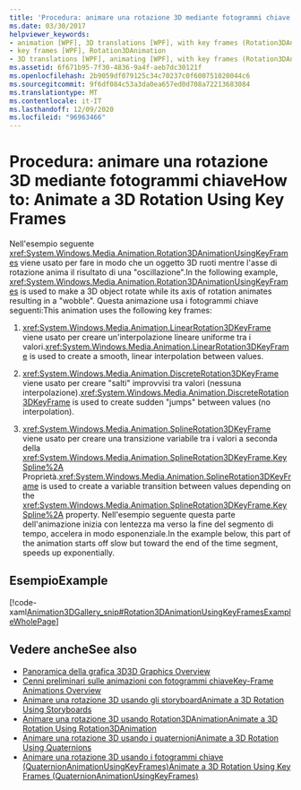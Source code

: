 ```yaml
---
title: 'Procedura: animare una rotazione 3D mediante fotogrammi chiave'
ms.date: 03/30/2017
helpviewer_keywords:
- animation [WPF], 3D translations [WPF], with key frames (Rotation3DAnimation)
- key frames [WPF], Rotation3DAnimation
- 3D translations [WPF], animating [WPF], with key frames (Rotation3DAnimation)
ms.assetid: 6f671b95-7f30-4836-9a4f-aeb7dc30121f
ms.openlocfilehash: 2b9059df079125c34c70237c0f600751020044c6
ms.sourcegitcommit: 9f6df084c53a3da0ea657ed0d708a72213683084
ms.translationtype: MT
ms.contentlocale: it-IT
ms.lasthandoff: 12/09/2020
ms.locfileid: "96963466"
---
```

# <a name="how-to-animate-a-3d-rotation-using-key-frames"></a><span data-ttu-id="2d054-102">Procedura: animare una rotazione 3D mediante fotogrammi chiave</span><span class="sxs-lookup"><span data-stu-id="2d054-102">How to: Animate a 3D Rotation Using Key Frames</span></span>
<span data-ttu-id="2d054-103">Nell'esempio seguente <xref:System.Windows.Media.Animation.Rotation3DAnimationUsingKeyFrames> viene usato per fare in modo che un oggetto 3D ruoti mentre l'asse di rotazione anima il risultato di una "oscillazione".</span><span class="sxs-lookup"><span data-stu-id="2d054-103">In the following example, <xref:System.Windows.Media.Animation.Rotation3DAnimationUsingKeyFrames> is used to make a 3D object rotate while its axis of rotation animates resulting in a "wobble".</span></span> <span data-ttu-id="2d054-104">Questa animazione usa i fotogrammi chiave seguenti:</span><span class="sxs-lookup"><span data-stu-id="2d054-104">This animation uses the following key frames:</span></span>  
  
1. <span data-ttu-id="2d054-105"><xref:System.Windows.Media.Animation.LinearRotation3DKeyFrame> viene usato per creare un'interpolazione lineare uniforme tra i valori.</span><span class="sxs-lookup"><span data-stu-id="2d054-105"><xref:System.Windows.Media.Animation.LinearRotation3DKeyFrame> is used to create a smooth, linear interpolation between values.</span></span>  
  
2. <span data-ttu-id="2d054-106"><xref:System.Windows.Media.Animation.DiscreteRotation3DKeyFrame> viene usato per creare "salti" improvvisi tra valori (nessuna interpolazione).</span><span class="sxs-lookup"><span data-stu-id="2d054-106"><xref:System.Windows.Media.Animation.DiscreteRotation3DKeyFrame> is used to create sudden "jumps" between values (no interpolation).</span></span>  
  
3. <span data-ttu-id="2d054-107"><xref:System.Windows.Media.Animation.SplineRotation3DKeyFrame> viene usato per creare una transizione variabile tra i valori a seconda della <xref:System.Windows.Media.Animation.SplineRotation3DKeyFrame.KeySpline%2A> Proprietà.</span><span class="sxs-lookup"><span data-stu-id="2d054-107"><xref:System.Windows.Media.Animation.SplineRotation3DKeyFrame> is used to create a variable transition between values depending on the <xref:System.Windows.Media.Animation.SplineRotation3DKeyFrame.KeySpline%2A> property.</span></span> <span data-ttu-id="2d054-108">Nell'esempio seguente questa parte dell'animazione inizia con lentezza ma verso la fine del segmento di tempo, accelera in modo esponenziale.</span><span class="sxs-lookup"><span data-stu-id="2d054-108">In the example below, this part of the animation starts off slow but toward the end of the time segment, speeds up exponentially.</span></span>  
  
## <a name="example"></a><span data-ttu-id="2d054-109">Esempio</span><span class="sxs-lookup"><span data-stu-id="2d054-109">Example</span></span>  
 [!code-xaml[Animation3DGallery_snip#Rotation3DAnimationUsingKeyFramesExampleWholePage](~/samples/snippets/csharp/VS_Snippets_Wpf/Animation3DGallery_snip/CS/Rotation3DAnimationUsingKeyFramesExample.xaml#rotation3danimationusingkeyframesexamplewholepage)]  
  
## <a name="see-also"></a><span data-ttu-id="2d054-110">Vedere anche</span><span class="sxs-lookup"><span data-stu-id="2d054-110">See also</span></span>

- [<span data-ttu-id="2d054-111">Panoramica della grafica 3D</span><span class="sxs-lookup"><span data-stu-id="2d054-111">3D Graphics Overview</span></span>](3-d-graphics-overview.md)
- [<span data-ttu-id="2d054-112">Cenni preliminari sulle animazioni con fotogrammi chiave</span><span class="sxs-lookup"><span data-stu-id="2d054-112">Key-Frame Animations Overview</span></span>](key-frame-animations-overview.md)
- [<span data-ttu-id="2d054-113">Animare una rotazione 3D usando gli storyboard</span><span class="sxs-lookup"><span data-stu-id="2d054-113">Animate a 3D Rotation Using Storyboards</span></span>](how-to-animate-a-3-d-rotation-using-storyboards.md)
- [<span data-ttu-id="2d054-114">Animare una rotazione 3D usando Rotation3DAnimation</span><span class="sxs-lookup"><span data-stu-id="2d054-114">Animate a 3D Rotation Using Rotation3DAnimation</span></span>](how-to-animate-a-3-d-rotation-using-rotation3danimation.md)
- [<span data-ttu-id="2d054-115">Animare una rotazione 3D usando i quaternioni</span><span class="sxs-lookup"><span data-stu-id="2d054-115">Animate a 3D Rotation Using Quaternions</span></span>](how-to-animate-a-3-d-rotation-using-quaternions.md)
- [<span data-ttu-id="2d054-116">Animare una rotazione 3D usando i fotogrammi chiave (QuaternionAnimationUsingKeyFrames)</span><span class="sxs-lookup"><span data-stu-id="2d054-116">Animate a 3D Rotation Using Key Frames (QuaternionAnimationUsingKeyFrames)</span></span>](animate-a-3-d-rotation-quaternionanimationusingkeyframes.md)
